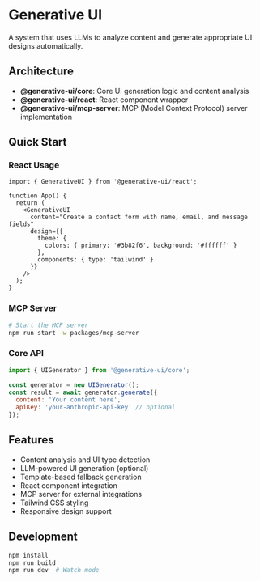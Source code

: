 # Generative UI

A system that uses LLMs to analyze content and generate appropriate UI designs automatically.

## Architecture

- **@generative-ui/core**: Core UI generation logic and content analysis
- **@generative-ui/react**: React component wrapper
- **@generative-ui/mcp-server**: MCP (Model Context Protocol) server implementation

## Quick Start

### React Usage

```tsx
import { GenerativeUI } from '@generative-ui/react';

function App() {
  return (
    <GenerativeUI 
      content="Create a contact form with name, email, and message fields"
      design={{
        theme: {
          colors: { primary: '#3b82f6', background: '#ffffff' }
        },
        components: { type: 'tailwind' }
      }}
    />
  );
}
```

### MCP Server

```bash
# Start the MCP server
npm run start -w packages/mcp-server
```

### Core API

```javascript
import { UIGenerator } from '@generative-ui/core';

const generator = new UIGenerator();
const result = await generator.generate({
  content: 'Your content here',
  apiKey: 'your-anthropic-api-key' // optional
});
```

## Features

- Content analysis and UI type detection
- LLM-powered UI generation (optional)
- Template-based fallback generation
- React component integration
- MCP server for external integrations
- Tailwind CSS styling
- Responsive design support

## Development

```bash
npm install
npm run build
npm run dev  # Watch mode
```